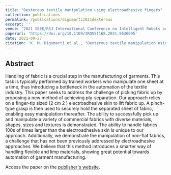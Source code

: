 ```yaml
---
title: "Dexterous textile manipulation using electroadhesive fingers"
collection: publications
permalink: /publications/digumarti2021dexterous
excerpt: ''
venue: "2021 IEEE/RSJ International Conference on Intelligent Robots and Systems (IROS)"
paperurl: 'https://doi.org/10.1109/IROS51168.2021.9636095'
date: 2021-09-27
citation: 'K. M. Digumarti et al., "Dexterous textile manipulation using electroadhesive fingers," in 2021 IEEE/RSJ International Conference on Intelligent Robots and Systems (IROS), Sep. 2021, doi: 10.1109/IROS51168.2021.9636095.'
---
```


## Abstract
Handling of fabric is a crucial step in the manufacturing of garments. This task is typically performed by trained workers who manipulate one sheet at a time, thus introducing a bottleneck in the automation of the textile industry. This paper seeks to address the challenge of picking fabric up by proposing a new method of achieving ply-separation. Our approach relies on a finger-tip sized (2 cm 2 ) electroadhesive skin to lift fabric up. A pinch-type grasp is then used to securely hold the separated sheet of fabric, enabling easy manipulation thereafter. The ability to successfully pick up and manipulate a variety of commercial fabrics with diverse materials, shapes, sizes and textures is demonstrated. The ability to handle fabrics 100s of times larger than the electroadhesive skin is unique to our approach. Additionally, we demonstrate the manipulation of non-flat fabrics, a challenge that has not been previously addressed by electroadhesive approaches. We believe that this method introduces a smarter way of handling flexible and limp materials, showing great potential towards automation of garment manufacturing.

Access the paper on the [publisher's website](https://ieeexplore.ieee.org/document/9636095).